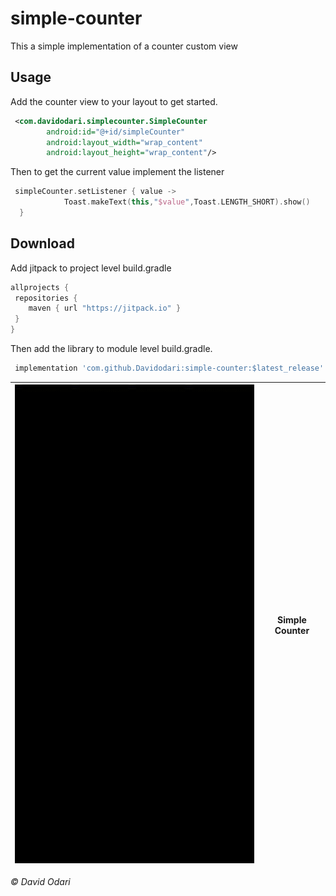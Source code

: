 # simple-counter

This a simple implementation of a counter custom view 

## Usage

Add the counter view to your layout to get started.

```xml
 <com.davidodari.simplecounter.SimpleCounter
        android:id="@+id/simpleCounter"
        android:layout_width="wrap_content"
        android:layout_height="wrap_content"/>

```
Then to get the current value implement the listener 
```kotlin
 simpleCounter.setListener { value ->
            Toast.makeText(this,"$value",Toast.LENGTH_SHORT).show()
  }
```

## Download

Add jitpack to project level build.gradle

```groovy
allprojects {
 repositories {
    maven { url "https://jitpack.io" }
 }
}
```

Then add the library to module level build.gradle.
```groovy
 implementation 'com.github.Davidodari:simple-counter:$latest_release'
```

|![Counter Gif](art/counter.gif)|Simple Counter|
|:--:|:--:|

<i>&copy; David Odari</i>

